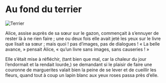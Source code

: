 # Au fond du terrier

![Terrier](images/Rabbit.png)

Alice, assise auprès de sa sœur sur le gazon, commençait à s’ennuyer de rester
là à ne rien faire ; une ou deux fois elle avait jeté les yeux sur le livre que
lisait sa sœur ; mais quoi ! pas d’images, pas de dialogues ! « La belle avance,
» pensait Alice, « qu’un livre sans images, sans causeries ! »

Elle s’était mise à réfléchir, (tant bien que mal, car la chaleur du jour
l’endormait et la rendait lourde,) se demandant si le plaisir de faire une
couronne de marguerites valait bien la peine de se lever et de cueillir les
fleurs, quand tout à coup un lapin blanc aux yeux roses passa près d’elle.
